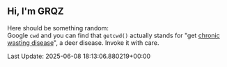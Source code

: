 ## Hi, I'm GRQZ
Here should be something random:  
Google `cwd` and you can find that `getcwd()` actually stands for "get [chronic wasting disease](https://en.wikipedia.org/wiki/Chronic_wasting_disease)", a deer disease. Invoke it with care.



Last Update: 2025-06-08 18:13:06.880219+00:00
